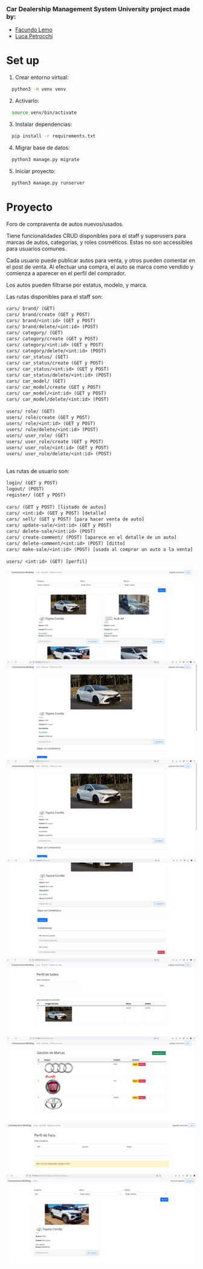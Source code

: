 ### Car Dealership Management System University project made by:
- [Facundo Lemo](https://github.com/FacuLemo)
- [Luca Petrocchi](https://github.com/lucapetrocchi)

# Set up
1. Crear entorno virtual:
```bash
  python3 -m venv venv
```
2. Activarlo:
```bash
  source venv/bin/activate
```
3. Instalar dependencias:
```bash
  pip install -r requirements.txt
```
4. Migrar base de datos:
```bash
  python3 manage.py migrate
```
5. Iniciar proyecto:
```bash
  python3 manage.py runserver
```

# Proyecto

Foro de compraventa de autos nuevos/usados.

Tiene funcionalidades CRUD disponibles para el staff y superusers para marcas de autos, categorías, y roles cosméticos. Estas no son accessibles para usuarios comunes.

Cada usuario puede publicar autos para venta, y otros pueden comentar en el post de venta. Al efectuar una compra, el auto se marca como vendido y comienza a aparecer en el perfil del comprador. 

Los autos pueden filtrarse por estatus, modelo, y marca.

Las rutas disponibles para el staff son:

```
cars/ brand/ (GET)
cars/ brand/create (GET y POST)
cars/ brand/<int:id> (GET y POST)
cars/ brand/delete/<int:id> (POST)
cars/ category/ (GET)
cars/ category/create (GET y POST)
cars/ category/<int:id> (GET y POST)
cars/ category/delete/<int:id> (POST)
cars/ car_status/ (GET)
cars/ car_status/create (GET y POST)
cars/ car_status/<int:id> (GET y POST)
cars/ car_status/delete/<int:id> (POST)
cars/ car_model/ (GET)
cars/ car_model/create (GET y POST)
cars/ car_model/<int:id> (GET y POST)
cars/ car_model/delete/<int:id> (POST)

users/ role/ (GET)
users/ role/create (GET y POST)
users/ role/<int:id> (GET y POST)
users/ role/delete/<int:id> (POST)
users/ user_role/ (GET)
users/ user_role/create (GET y POST)
users/ user_role/<int:id> (GET y POST)
users/ user_role/delete/<int:id> (POST)


```

Las rutas de usuario son:

```
login/ (GET y POST)
logout/ (POST)
register/ (GET y POST)

cars/ (GET y POST) [listado de autos]
cars/ <int:id> (GET y POST) [detalle]
cars/ sell/ (GET y POST) [para hacer venta de auto]
cars/ update-sale/<int:id> (GET y POST)
cars/ delete-sale/<int:id> (POST)
cars/ create-comment/ (POST) [aparece en el detalle de un auto]
cars/ delete-comment/<int:id> (POST) [ditto]
cars/ make-sale/<int:id> (POST) [usada al comprar un auto a la venta]

users/ <int:id> (GET) [perfil]

```

![readme1](/readme_images/readme1.png)
![readme2](/readme_images/readme2.png)
![readme2](/readme_images/readme2.png)
![readme3](/readme_images/readme3.png)
![readme4](/readme_images/readme4.png)
![readme5](/readme_images/readme5.png)
![readme6](/readme_images/readme6.png)
![readme8](/readme_images/readme8.png)